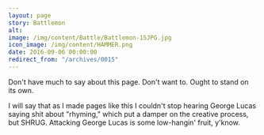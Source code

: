 ```yaml
---
layout: page
story: Battlemon
alt:
image: /img/content/Battle/Battlemon-15JPG.jpg
icon_image: /img/content/HAMMER.png
date: 2016-09-06 00:00:00
redirect_from: "/archives/0015"
---
```


Don't have much to say about this page. Don't want to. Ought to stand on its own.

I will say that as I made pages like this I couldn't stop hearing George Lucas saying shit about "rhyming," which put a damper on the creative process, but SHRUG. Attacking George Lucas is some low-hangin' fruit, y'know.
